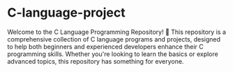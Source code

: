 # C-language-project
Welcome to the C Language Programming Repository! 🚀  This repository is a comprehensive collection of C language programs and projects, designed to help both beginners and experienced developers enhance their C programming skills. Whether you're looking to learn the basics or explore advanced topics, this repository has something for everyone.
